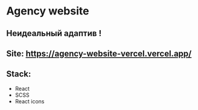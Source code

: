 # Agency website
## Неидеальный адаптив !
## Site: https://agency-website-vercel.vercel.app/

## Stack:
- React
- SCSS
- React icons
